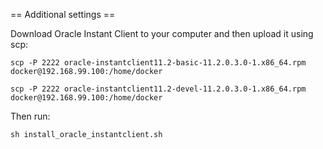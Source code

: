 == Additional settings ==

Download Oracle Instant Client to your computer and then upload it using scp:

```
scp -P 2222 oracle-instantclient11.2-basic-11.2.0.3.0-1.x86_64.rpm docker@192.168.99.100:/home/docker
```

```
scp -P 2222 oracle-instantclient11.2-devel-11.2.0.3.0-1.x86_64.rpm docker@192.168.99.100:/home/docker
```

Then run:

```
sh install_oracle_instantclient.sh
```
